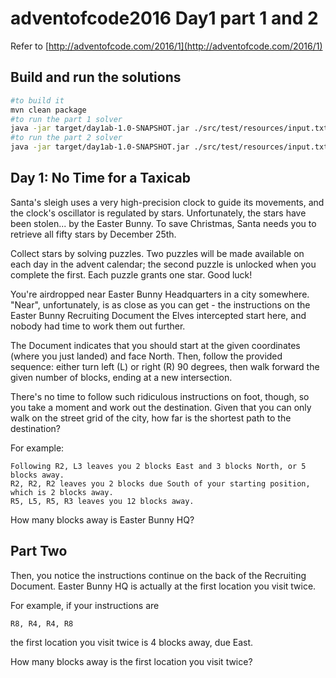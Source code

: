 # adventofcode2016 Day1 part 1 and 2
Refer to [http://adventofcode.com/2016/1](http://adventofcode.com/2016/1)

## Build and run the solutions
```bash
#to build it
mvn clean package
#to run the part 1 solver
java -jar target/day1ab-1.0-SNAPSHOT.jar ./src/test/resources/input.txt false
#to run the part 2 solver
java -jar target/day1ab-1.0-SNAPSHOT.jar ./src/test/resources/input.txt true
```

## Day 1: No Time for a Taxicab

Santa's sleigh uses a very high-precision clock to guide its movements, and the clock's oscillator is regulated by stars. Unfortunately, the stars have been stolen... by the Easter Bunny. To save Christmas, Santa needs you to retrieve all fifty stars by December 25th.

Collect stars by solving puzzles. Two puzzles will be made available on each day in the advent calendar; the second puzzle is unlocked when you complete the first. Each puzzle grants one star. Good luck!

You're airdropped near Easter Bunny Headquarters in a city somewhere. "Near", unfortunately, is as close as you can get - the instructions on the Easter Bunny Recruiting Document the Elves intercepted start here, and nobody had time to work them out further.

The Document indicates that you should start at the given coordinates (where you just landed) and face North. Then, follow the provided sequence: either turn left (L) or right (R) 90 degrees, then walk forward the given number of blocks, ending at a new intersection.

There's no time to follow such ridiculous instructions on foot, though, so you take a moment and work out the destination. Given that you can only walk on the street grid of the city, how far is the shortest path to the destination?

For example:

    Following R2, L3 leaves you 2 blocks East and 3 blocks North, or 5 blocks away.
    R2, R2, R2 leaves you 2 blocks due South of your starting position, which is 2 blocks away.
    R5, L5, R5, R3 leaves you 12 blocks away.

How many blocks away is Easter Bunny HQ?

## Part Two

Then, you notice the instructions continue on the back of the Recruiting Document. Easter Bunny HQ is actually at the first location you visit twice.

For example, if your instructions are

    R8, R4, R4, R8

the first location you visit twice is 4 blocks away, due East.

How many blocks away is the first location you visit twice?
